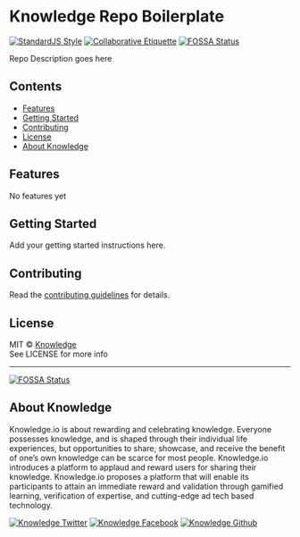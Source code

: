 # Knowledge Repo Boilerplate

[![StandardJS Style](https://img.shields.io/badge/code%20style-standard-brightgreen.svg)](http://standardjs.com/)
[![Collaborative Etiquette](https://img.shields.io/badge/%E2%9C%93-collaborative_etiquette-brightgreen.svg)](https://git.io/col)
[![FOSSA Status](https://app.fossa.io/api/projects/git%2Bgithub.com%2Fknowledge%2Fknowledge-repo-boilerplate.svg?type=shield)](https://app.fossa.io/projects/git%2Bgithub.com%2Fknowledge%2Fknowledge-repo-boilerplate?ref=badge_shield)


Repo Description goes here

<!-- START doctoc generated TOC please keep comment here to allow auto update -->
<!-- DON'T EDIT THIS SECTION, INSTEAD RE-RUN doctoc TO UPDATE -->
## Contents

- [Features](#features)
- [Getting Started](#getting-started)
- [Contributing](#contributing)
- [License](#license)
- [About Knowledge](#about-knowledge)

<!-- END doctoc generated TOC please keep comment here to allow auto update -->

## Features

No features yet

## Getting Started

Add your getting started instructions here.

## Contributing

Read the [contributing guidelines](CONTRIBUTING.md) for details.

## License

MIT © [Knowledge](http://knowledge.io)  
See LICENSE for more info


---

[![FOSSA Status](https://app.fossa.io/api/projects/git%2Bgithub.com%2Fknowledge%2Fknowledge-repo-boilerplate.svg?type=large)](https://app.fossa.io/projects/git%2Bgithub.com%2Fknowledge%2Fknowledge-repo-boilerplate?ref=badge_large)

## About Knowledge

Knowledge.io is about rewarding and celebrating knowledge. Everyone possesses knowledge, and is shaped through their individual life experiences, but opportunities to share, showcase, and receive the benefit of one’s own knowledge can be scarce for most people. Knowledge.io introduces a platform to applaud and reward users for sharing their knowledge. Knowledge.io proposes a platform that will enable its participants to attain an immediate reward and validation through gamified learning, verification of expertise, and cutting-edge ad tech based technology.

<!-- Please don't remove this: Grab your social icons from https://github.com/carlsednaoui/gitsocial -->

<!-- display the social media buttons in your README -->

[![Knowledge Twitter][1.1]][1]
[![Knowledge Facebook][2.1]][2]
[![Knowledge Github][3.1]][3]

<!-- links to social media icons -->
<!-- no need to change these -->

<!-- icons with padding -->

[1.1]: http://i.imgur.com/tXSoThF.png (twitter icon with padding)
[2.1]: http://i.imgur.com/P3YfQoD.png (facebook icon with padding)
[3.1]: http://i.imgur.com/0o48UoR.png (github icon with padding)

<!-- icons without padding -->

[1.2]: http://i.imgur.com/wWzX9uB.png (twitter icon without padding)
[2.2]: http://i.imgur.com/fep1WsG.png (facebook icon without padding)
[3.2]: http://i.imgur.com/9I6NRUm.png (github icon without padding)


<!-- links to your social media accounts -->
<!-- update these accordingly -->

[1]: http://www.twitter.com/KnowledgeToken
[2]: http://www.facebook.com/KnowledgeToken
[3]: http://www.github.com/knowledge

<!-- Please don't remove this: Grab your social icons from https://github.com/carlsednaoui/gitsocial -->